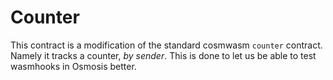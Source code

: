 # Counter

This contract is a modification of the standard cosmwasm `counter` contract.
Namely it tracks a counter, _by sender_.
This is done to let us be able to test wasmhooks in Osmosis better.